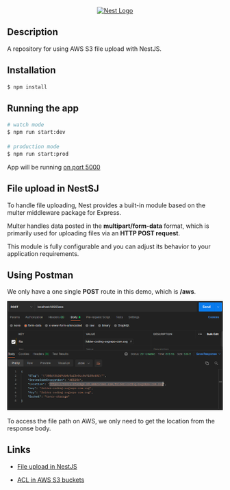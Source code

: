 <p align="center">
  <a href="http://nestjs.com/" target="blank"><img src="https://nestjs.com/img/logo_text.svg" width="320" alt="Nest Logo" /></a>
</p>

## Description

A repository for using AWS S3 file upload with NestJS.

## Installation

```bash
$ npm install
```

## Running the app

```bash
# watch mode
$ npm run start:dev

# production mode
$ npm run start:prod
```

App will be running [on port 5000](http://localhost:5000/)

## File upload in NestSJ

To handle file uploading, Nest provides a built-in module based on the multer middleware package for Express.

Multer handles data posted in the **multipart/form-data** format, which is primarily used for uploading files via an **HTTP POST request**.

This module is fully configurable and you can adjust its behavior to your application requirements.

## Using Postman

We only have a one single **POST** route in this demo, which is **/aws**.

![Using Postman](/assets/postmanaws.png)

To access the file path on AWS, we only need to get the location from the response body.

## Links

- [File upload in NestJS](https://docs.nestjs.com/techniques/file-upload)

* [ACL in AWS S3 buckets](https://docs.aws.amazon.com/AmazonS3/latest/userguide/acl-overview.html#permissions)
